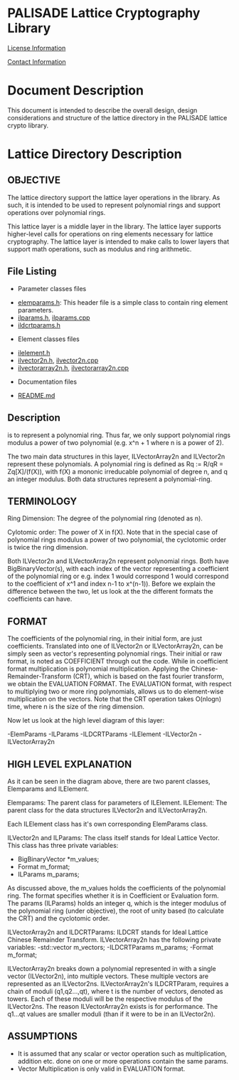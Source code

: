 PALISADE Lattice Cryptography Library
=====================================

[License Information](License.md)

[Contact Information](Contact.md)

Document Description
===================
This document is intended to describe the overall design, design considerations and structure of the lattice directory in the PALISADE lattice crypto library.

Lattice Directory Description
=============================

OBJECTIVE
---------
The lattice directory support the lattice layer operations in the library.  As such, it is intended to be used to represent polynomial rings and support operations over polynomial rings.

This lattice layer is a middle layer in the library.
The lattice layer supports higher-level calls for operations on ring elements necessary for lattice cryptography.
The lattice layer is intended to make calls to lower layers that support math operations, such as modulus and ring arithmetic.  

File Listing
------------

* Parameter classes files
- [elemparams.h](src/lattice/elemparams.h): This header file is a simple class to contain ring element parameters.
- [ilparams.h](src/lattice/ilparams.h), [ilparams.cpp](src/lattice/ilparams.cpp)
- [ildcrtparams.h](src/lattice/ildcrtparams.h)
* Element classes files
- [ilelement.h](src/lattice/ilelement.h)
- [ilvector2n.h](src/lattice/ilvector2n.h), [ilvector2n.cpp](src/lattice/ilvector2n.cpp)
- [ilvectorarray2n.h](src/lattice/ilvectorarray2n.h), [ilvectorarray2n.cpp](src/lattice/ilvectorarray2n.cpp)
* Documentation files
- [README.md](src/lattice/README.md)



Description
-----------

 is to represent a polynomial ring. Thus far, we only support polynomial rings modulus a power of two polynomial (e.g. x^n + 1 where n is a power of 2).

The two main data structures in this layer, ILVectorArray2n and ILVector2n represent these polynomials. A polynomial ring is defined as
Rq := R/qR = Zq[X]/(f(X)), with f(X) a mononic irreducable polynomial of degree n, and q an integer modulus. Both data structures represent a polynomial-ring.

TERMINOLOGY
-----------
Ring Dimension: The degree of the polynomial ring (denoted as n).

Cylotomic order: The power of X in f(X). Note that in the special case of polynomial rings modulus a power of two polynomial, the cyclotomic order is twice the ring dimension.

Both ILVector2n and ILVectorArray2n represent polynomial rings. Both have BigBinaryVector(s), with each index of the vector representing a coefficient of the
polynomial ring or e.g. index 1 would correspond 1 would correspond to the coefficient of x^1
and index n-1 to x^(n-1)). Before we explain the difference between the two, let us look at the the different formats the coefficients can have.

FORMAT
------
The coefficients of the polynomial ring, in their initial form, are just coefficients. Translated into one of ILVector2n or ILVectorArray2n, can be simply seen
as vector's representing polynomial rings. Their initial or raw format, is noted as COEFFICIENT through out the code. While in coefficient format multiplication
is polynomial multiplication.  Applying the Chinese-Remainder-Transform (CRT), which is based on the fast fourier transform, we obtain the EVALUATION FORMAT. The EVALUATION
format, with respect to multiplying two or more ring polynomials, allows us to do element-wise multiplication on the vectors. Note that the CRT operation takes
O(nlogn) time, where n is the size of the ring dimension.

Now let us look at the high level diagram of this layer:

-ElemParams
  -ILParams
  -ILDCRTParams
-ILElement
 -ILVector2n
 -ILVectorArray2n

HIGH LEVEL EXPLANATION
----------------------
As it can be seen in the diagram above, there are two parent classes, Elemparams and ILElement.

Elemparams: The parent class for parameters of ILElement.
ILElement: The parent class for the data structures ILVector2n and ILVectorArray2n.

Each ILElement class has it's own corresponding ElemParams class.

ILVector2n and ILParams: The class itself stands for Ideal Lattice Vector. This class has three private variables:
- BigBinaryVector *m_values;
- Format m_format;
- ILParams m_params;

As discussed above, the m_values holds the coefficients of the polynomial ring. The format specifies whether it is in Coefficient or Evaluation form.
The params (ILParams) holds an integer q, which is the integer modulus of the polynomial ring (under objective), the root of unity based (to calculate the CRT) and the cyclotomic order.


ILVectorArray2n and ILDCRTParams: ILDCRT stands for Ideal Lattice Chinese Remainder Transform. ILVectorArray2n has the following private variables:
-std::vector<ILVector2n> m_vectors;
-ILDCRTParams m_params;
-Format m_format;

ILVectorArray2n breaks down a polynomial represented in with a single vector (ILVector2n), into multiple vectors. These multiple vectors are represented as an ILVector2ns.
ILVectorArray2n's ILDCRTParam, requires a chain of moduli (q1,q2...,qt), where t is the number of vectors, denoted as towers. Each of these moduli will be the respective modulus
of the ILVector2ns. The reason ILVectorArray2n exists is for performance. The q1...qt values are smaller moduli (than if it were to be in an ILVector2n).


ASSUMPTIONS
-----------
- It is assumed that any scalar or vector operation such as multiplication, addition etc. done on one or more operations contain the same params.
- Vector Multiplication is only valid in EVALUATION format.
